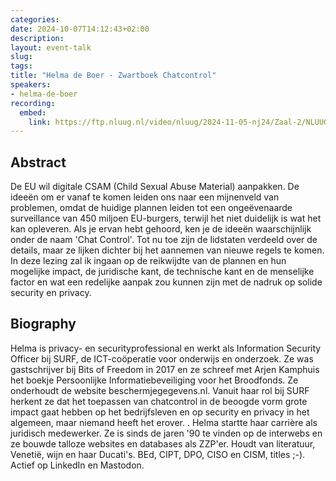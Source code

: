 ```yaml
---
categories:
date: 2024-10-07T14:12:43+02:00
description:
layout: event-talk
slug:
tags:
title: "Helma de Boer - Zwartboek Chatcontrol"
speakers:
- helma-de-boer
recording:
  embed:
    link: https://ftp.nluug.nl/video/nluug/2024-11-05-nj24/Zaal-2/NLUUG-NJ24-HelmaDeBoer-ZwartboekChatcontrol.mkv
---
```


## Abstract

De EU wil digitale CSAM (Child Sexual Abuse Material) aanpakken. De ideeën om er vanaf te komen leiden ons naar een mijnenveld van problemen, omdat de huidige plannen leiden tot een ongeëvenaarde surveillance van 450 miljoen EU-burgers, terwijl het niet duidelijk is wat het kan opleveren. Als je ervan hebt gehoord, ken je de ideeën waarschijnlijk onder de naam 'Chat Control'. Tot nu toe zijn de lidstaten verdeeld over de details, maar ze lijken dichter bij het aannemen van nieuwe regels te komen. In deze lezing zal ik ingaan op de reikwijdte van de plannen en hun mogelijke impact, de juridische kant, de technische kant en de menselijke factor en wat een redelijke aanpak zou kunnen zijn met de nadruk op solide security en privacy.

## Biography

Helma is privacy- en securityprofessional en werkt als Information Security Officer bij SURF, de ICT-coöperatie voor onderwijs en onderzoek. Ze was gastschrijver bij Bits of Freedom in 2017 en ze schreef met Arjen Kamphuis het boekje Persoonlijke Informatiebeveiliging voor het Broodfonds. Ze onderhoudt de website beschermjegegevens.nl. Vanuit haar rol bij SURF herkent ze dat het toepassen van chatcontrol in de beoogde vorm grote impact gaat hebben op het bedrijfsleven en op security en privacy in het algemeen, maar niemand heeft het erover. .
Helma startte haar carrière als juridisch medewerker. Ze is sinds de jaren '90 te vinden op de interwebs en ze bouwde talloze websites en databases als ZZP'er. Houdt van literatuur, Venetië, wijn en haar Ducati's. BEd, CIPT, DPO, CISO en CISM, titles ;-). Actief op LinkedIn en Mastodon.
